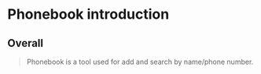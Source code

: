 # Phonebook introduction #

## Overall ##
> Phonebook is a tool used for add and search by name/phone number.